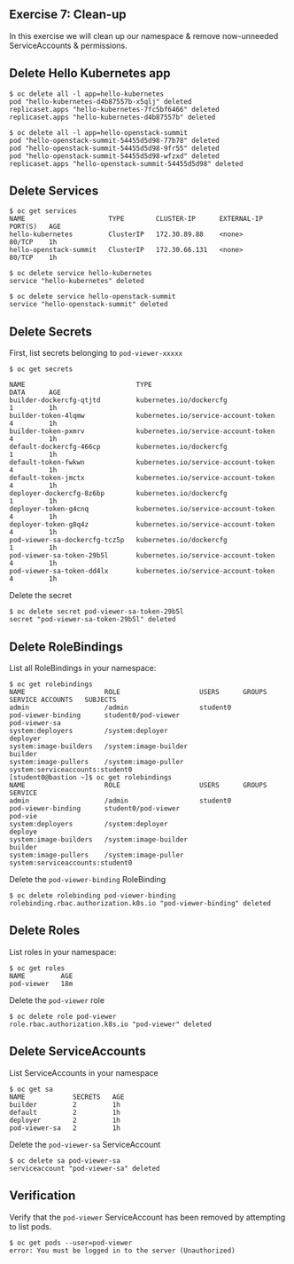 ## Exercise 7: Clean-up

In this exercise we will clean up our namespace & remove now-unneeded
ServiceAccounts & permissions.


## Delete Hello Kubernetes app

````
$ oc delete all -l app=hello-kubernetes
pod "hello-kubernetes-d4b87557b-x5qlj" deleted
replicaset.apps "hello-kubernetes-7fc5bf6466" deleted
replicaset.apps "hello-kubernetes-d4b87557b" deleted
````

```
$ oc delete all -l app=hello-openstack-summit
pod "hello-openstack-summit-54455d5d98-77b78" deleted
pod "hello-openstack-summit-54455d5d98-9fr55" deleted
pod "hello-openstack-summit-54455d5d98-wfzxd" deleted
replicaset.apps "hello-openstack-summit-54455d5d98" deleted
```

## Delete Services
```
$ oc get services
NAME                     TYPE        CLUSTER-IP      EXTERNAL-IP   PORT(S)   AGE
hello-kubernetes         ClusterIP   172.30.89.88    <none>        80/TCP    1h
hello-openstack-summit   ClusterIP   172.30.66.131   <none>        80/TCP    1h
```

```
$ oc delete service hello-kubernetes
service "hello-kubernetes" deleted
```

```
$ oc delete service hello-openstack-summit
service "hello-openstack-summit" deleted
```

## Delete Secrets

First, list secrets belonging to `pod-viewer-xxxxx`

````
$ oc get secrets
````
````
NAME                            TYPE                                  DATA      AGE
builder-dockercfg-qtjtd         kubernetes.io/dockercfg               1         1h
builder-token-4lqmw             kubernetes.io/service-account-token   4         1h
builder-token-pxmrv             kubernetes.io/service-account-token   4         1h
default-dockercfg-466cp         kubernetes.io/dockercfg               1         1h
default-token-fwkwn             kubernetes.io/service-account-token   4         1h
default-token-jmctx             kubernetes.io/service-account-token   4         1h
deployer-dockercfg-8z6bp        kubernetes.io/dockercfg               1         1h
deployer-token-g4cnq            kubernetes.io/service-account-token   4         1h
deployer-token-g8q4z            kubernetes.io/service-account-token   4         1h
pod-viewer-sa-dockercfg-tcz5p   kubernetes.io/dockercfg               1         1h
pod-viewer-sa-token-29b5l       kubernetes.io/service-account-token   4         1h
pod-viewer-sa-token-dd4lx       kubernetes.io/service-account-token   4         1h
````

Delete the secret

````
$ oc delete secret pod-viewer-sa-token-29b5l
secret "pod-viewer-sa-token-29b5l" deleted
````
## Delete RoleBindings

List all RoleBindings in your namespace:

````
$ oc get rolebindings
NAME                    ROLE                    USERS      GROUPS                            SERVICE ACCOUNTS   SUBJECTS
admin                   /admin                  student0                                            
pod-viewer-binding      student0/pod-viewer                                                  pod-viewer-sa
system:deployers        /system:deployer                                                     deployer
system:image-builders   /system:image-builder                                                builder
system:image-pullers    /system:image-puller               system:serviceaccounts:student0          
[student0@bastion ~]$ oc get rolebindings
NAME                    ROLE                    USERS      GROUPS                            SERVICE
admin                   /admin                  student0
pod-viewer-binding      student0/pod-viewer                                                  pod-vie
system:deployers        /system:deployer                                                     deploye
system:image-builders   /system:image-builder                                                builder
system:image-pullers    /system:image-puller               system:serviceaccounts:student0
````

Delete the `pod-viewer-binding` RoleBinding

````
$ oc delete rolebinding pod-viewer-binding
rolebinding.rbac.authorization.k8s.io "pod-viewer-binding" deleted
````

## Delete Roles
List roles in your namespace:

````
$ oc get roles
NAME         AGE
pod-viewer   18m
````

Delete the `pod-viewer` role

````
$ oc delete role pod-viewer
role.rbac.authorization.k8s.io "pod-viewer" deleted
````

## Delete ServiceAccounts

List ServiceAccounts in your namespace

````
$ oc get sa
NAME            SECRETS   AGE
builder         2         1h
default         2         1h
deployer        2         1h
pod-viewer-sa   2         1h
````

Delete the `pod-viewer-sa` ServiceAccount

````
$ oc delete sa pod-viewer-sa
serviceaccount "pod-viewer-sa" deleted
````

## Verification

Verify that the `pod-viewer` ServiceAccount has been removed by attempting to
list pods.

````
$ oc get pods --user=pod-viewer
error: You must be logged in to the server (Unauthorized)
````
